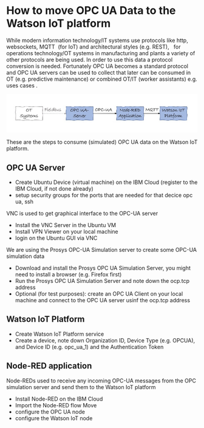 # How to move OPC UA Data to the Watson IoT platform
While modern information technology/IT systems use protocols like http, websockets, MQTT  (for IoT) and architectural styles (e.g. REST),   for operations technology/OT systems in manufacturing and plants a variety of other protocols are being used. In order to use this data a protocol conversion is needed. Fortunately OPC UA becomes a standard protocol and OPC UA servers can be used to collect that later can be consumed in OT (e.g. predictive maintenance) or combined OT/IT (worker assistants) e.g. uses cases . 

![Data flow](OpcuaToWiotp.jpeg)

These are the steps to consume (simulated) OPC UA data on the Watson IoT platform.

## OPC UA Server 
* Create Ubuntu Device (virtual machine) on the IBM Cloud (register to the IBM Cloud, if not done already)
* setup security groups for the ports that are needed for that decice opc ua, ssh

VNC is used to get graphical interface to the OPC-UA server
* Install the VNC Server in the Ubuntu VM
* Install VPN Viewer on your local machine
* login on the Ubuntu GUI via VNC

We are using the Prosys OPC-UA Simulation server to create some OPC-UA simulation data
* Download and install the Prosys OPC UA Simulation Server, you might need to install a browser (e.g. Firefox first)
* Run the Prosys OPC UA Simulation Server and note down the ocp.tcp address
* Optional (for test purposes): create an OPC UA Client on your local machine and connect to the OPC UA server usinf the ocp.tcp address

## Watson IoT Platform
* Create Watson IoT Platform service
* Create a device, note down Organization ID, Device Type (e.g. OPCUA), and Device ID (e.g. opc_ua_1) and the Authentication Token

## Node-RED application
Node-REDs used to receive any incoming OPC-UA messages from the OPC simulation server and send them to the Watson IoT platform
* Install Node-RED on the IBM Cloud
* Import the Node-RED flow Move
* configure the OPC UA node
* configure the Watson IoT node
